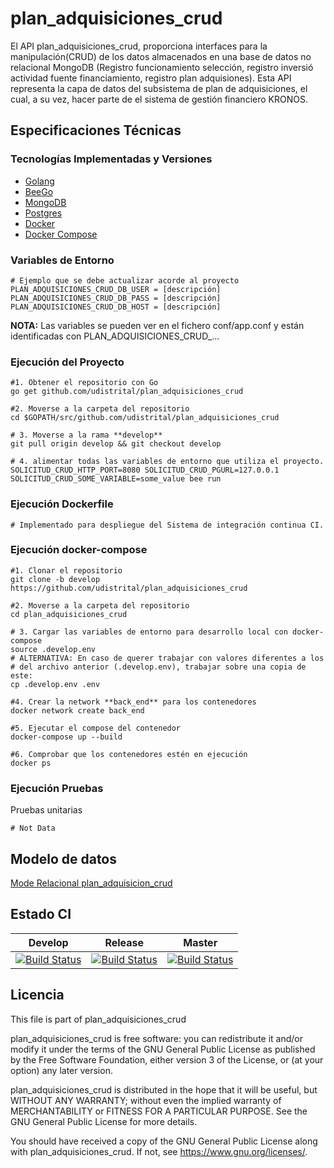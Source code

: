 # plan_adquisiciones_crud

El API plan_adquisiciones_crud, proporciona interfaces para la manipulación(CRUD) de los datos almacenados en una base de datos no relacional MongoDB (Registro funcionamiento selección, registro inversió actividad fuente financiamiento, registro plan adquisiones).
Esta API representa la capa de datos del subsistema de plan de adquisiciones, el cual, a su vez, hacer parte de el sistema de gestión financiero KRONOS.

## Especificaciones Técnicas

### Tecnologías Implementadas y Versiones

* [Golang](https://github.com/udistrital/introduccion_oas/blob/master/instalacion_de_herramientas/golang.md)
* [BeeGo](https://github.com/udistrital/introduccion_oas/blob/master/instalacion_de_herramientas/beego.md)
* [MongoDB](https://docs.mongodb.com/manual/)
* [Postgres](https://github.com/udistrital/lineamientos_oas/blob/master/instalacion_de_herramientas/postgres.md)
* [Docker](https://docs.docker.com/engine/install/ubuntu/)
* [Docker Compose](https://docs.docker.com/compose/)


### Variables de Entorno

```shell
# Ejemplo que se debe actualizar acorde al proyecto
PLAN_ADQUISICIONES_CRUD_DB_USER = [descripción]
PLAN_ADQUISICIONES_CRUD_DB_PASS = [descripción]
PLAN_ADQUISICIONES_CRUD_DB_HOST = [descripción]
```

**NOTA:** Las variables se pueden ver en el fichero conf/app.conf y están identificadas con PLAN_ADQUISICIONES_CRUD_...

### Ejecución del Proyecto

```shell
#1. Obtener el repositorio con Go
go get github.com/udistrital/plan_adquisiciones_crud

#2. Moverse a la carpeta del repositorio
cd $GOPATH/src/github.com/udistrital/plan_adquisiciones_crud

# 3. Moverse a la rama **develop**
git pull origin develop && git checkout develop

# 4. alimentar todas las variables de entorno que utiliza el proyecto.
SOLICITUD_CRUD_HTTP_PORT=8080 SOLICITUD_CRUD_PGURL=127.0.0.1 SOLICITUD_CRUD_SOME_VARIABLE=some_value bee run
```

### Ejecución Dockerfile

```shell
# Implementado para despliegue del Sistema de integración continua CI.
```

### Ejecución docker-compose

```shell
#1. Clonar el repositorio
git clone -b develop https://github.com/udistrital/plan_adquisiciones_crud

#2. Moverse a la carpeta del repositorio
cd plan_adquisiciones_crud

# 3. Cargar las variables de entorno para desarrollo local con docker-compose
source .develop.env
# ALTERNATIVA: En caso de querer trabajar con valores diferentes a los
# del archivo anterior (.develop.env), trabajar sobre una copia de este:
cp .develop.env .env

#4. Crear la network **back_end** para los contenedores
docker network create back_end

#5. Ejecutar el compose del contenedor
docker-compose up --build

#6. Comprobar que los contenedores estén en ejecución
docker ps
```

### Ejecución Pruebas

Pruebas unitarias

```shell
# Not Data
```

## Modelo de datos

[Mode Relacional plan_adquisicion_crud](modelobd.png)

## Estado CI

| Develop | Release | Master |
| -- | -- | -- |
| [![Build Status](https://hubci.portaloas.udistrital.edu.co/api/badges/udistrital/plan_adquisiciones_crud/status.svg?ref=refs/heads/develop)](https://hubci.portaloas.udistrital.edu.co/udistrital/plan_adquisiciones_crud) | [![Build Status](https://hubci.portaloas.udistrital.edu.co/api/badges/udistrital/plan_adquisiciones_crud/status.svg?ref=refs/heads/release)](https://hubci.portaloas.udistrital.edu.co/udistrital/plan_adquisiciones_crud) | [![Build Status](https://hubci.portaloas.udistrital.edu.co/api/badges/udistrital/plan_adquisiciones_crud/status.svg?ref=refs/heads/master)](https://hubci.portaloas.udistrital.edu.co/udistrital/plan_adquisiciones_crud) |

## Licencia

This file is part of plan_adquisiciones_crud

plan_adquisiciones_crud is free software: you can redistribute it and/or modify it under the terms of the GNU General Public License as published by the Free Software Foundation, either version 3 of the License, or (at your option) any later version.

plan_adquisiciones_crud is distributed in the hope that it will be useful, but WITHOUT ANY WARRANTY; without even the implied warranty of MERCHANTABILITY or FITNESS FOR A PARTICULAR PURPOSE. See the GNU General Public License for more details.

You should have received a copy of the GNU General Public License along with plan_adquisiciones_crud. If not, see https://www.gnu.org/licenses/.
